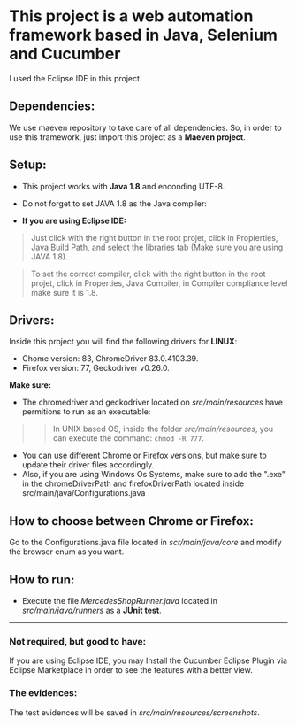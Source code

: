 # This project is a web automation framework based in Java, Selenium and Cucumber
I used the Eclipse IDE in this project.

## Dependencies:
We use maeven repository to take care of all dependencies. So, in order to use this framework, just import this project as a **Maeven project**.

## Setup:
- This project works with **Java 1.8** and enconding UTF-8.

- Do not forget to set JAVA 1.8 as the Java compiler:
- **If you are using Eclipse IDE:**
 > Just click with the right button in the root projet, click in Propierties, Java Build Path, and  select the libraries tab (Make sure you are using JAVA 1.8).
 
 >To set the correct compiler, click with the right button in the root projet, click in Properties, Java Compiler, in Compiler compliance level make sure it is 1.8.

## Drivers:
Inside this project you will find the following drivers for **LINUX**:
- Chome version: 83, ChromeDriver 83.0.4103.39.
- Firefox version: 77, Geckodriver v0.26.0.

**Make sure:**
- The chromedriver and geckodriver located on *src/main/resources* have permitions to run as an executable: 
 >> In UNIX based OS, inside the folder *src/main/resources*, you can execute the command: `chmod -R 777`.

- You can use different Chrome or Firefox versions, but make sure to update their driver files accordingly.
- Also, if you are using Windows Os Systems, make sure to add the ".exe" in the chromeDriverPath and firefoxDriverPath located inside src/main/java/Configurations.java

## How to choose between Chrome or Firefox:
Go to the Configurations.java file located in *scr/main/java/core* and modify the browser enum as you want.

## How to run:
- Execute the file *MercedesShopRunner.java* located in *src/main/java/runners* as a **JUnit test**.

_________________

### Not required, but good to have:
If you are using Eclipse IDE, you may Install the Cucumber Eclipse Plugin via Eclipse Marketplace in order to see the features with a better view.

### The evidences:
The test evidences will be saved in *src/main/resources/screenshots*.